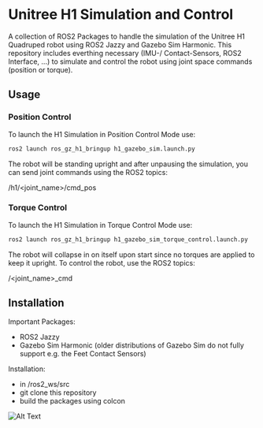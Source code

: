 
# Unitree H1 Simulation and Control

A collection of ROS2 Packages to handle the simulation of the Unitree H1 Quadruped robot using ROS2 Jazzy and Gazebo Sim Harmonic. This repository includes everthing necessary (IMU-/ Contact-Sensors, ROS2 Interface, ...) to simulate and control the robot using joint space commands (position or torque).

## Usage

### Position Control
To launch the H1 Simulation in Position Control Mode use:
```bash
ros2 launch ros_gz_h1_bringup h1_gazebo_sim.launch.py
```
The robot will be standing upright and after unpausing the simulation, you can send joint commands using the ROS2 topics:

/h1/<joint_name>/cmd_pos

### Torque Control
To launch the H1 Simulation in Torque Control Mode use:
```bash
ros2 launch ros_gz_h1_bringup h1_gazebo_sim_torque_control.launch.py
```

The robot will collapse in on itself upon start since no torques are applied to keep it upright. To control the robot, use the ROS2 topics:

/<joint_name>_cmd

## Installation
Important Packages:
- ROS2 Jazzy
- Gazebo Sim Harmonic (older distributions of Gazebo Sim do not fully support e.g. the Feet Contact Sensors)

Installation:
- in /ros2_ws/src
- git clone this repository
- build the packages using colcon 

![Alt Text](https://media3.giphy.com/media/v1.Y2lkPTc5MGI3NjExeHJteHFyc2NuOTcxY3N4amk2aWh6dnRucHo0emFlMGM0M2trOWc4NiZlcD12MV9pbnRlcm5hbF9naWZfYnlfaWQmY3Q9Zw/N2HGf1zrWOn8Hs787f/giphy.gif)
